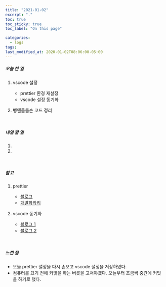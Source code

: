 ```yaml
---
title: "2021-01-02"
excerpt: "."
toc: true
toc_sticky: true
toc_label: "On this page"

categories:
  - logs
tags:
last_modified_at: 2020-01-02T08:06:00-05:00
---
```


##### 오늘 한 일

1. vscode 설정

   - prettier 환경 재설정
   - vscode 설정 동기화

2. 뱅앤올룹슨 코드 정리

<br />

##### 내일 할 일

1.

2.

<br />

##### 참고

1. prettier

   - [블로그](https://uxgjs.tistory.com/150)
   - [개발화라리](https://www.youtube.com/watch?v=T4WnS6stcK8)

2. vscode 동기화
   - [블로그 1](https://developern.tistory.com/entry/How-to-Synchronize-Visual-Studio-Code-Settings)
   - [블로그 2](https://devlog.jwgo.kr/2019/07/07/how-to-use-settings-sync-for-vscode/)

  <br />

##### 느낀 점

- 오늘 prettier 설정을 다시 손보고 vscode 설정을 저장하였다.
- 컴퓨터를 끄기 전에 커밋을 하는 버릇을 고쳐야겠다. 오늘부터 조금씩 중간에 커밋을 하기로 했다.
